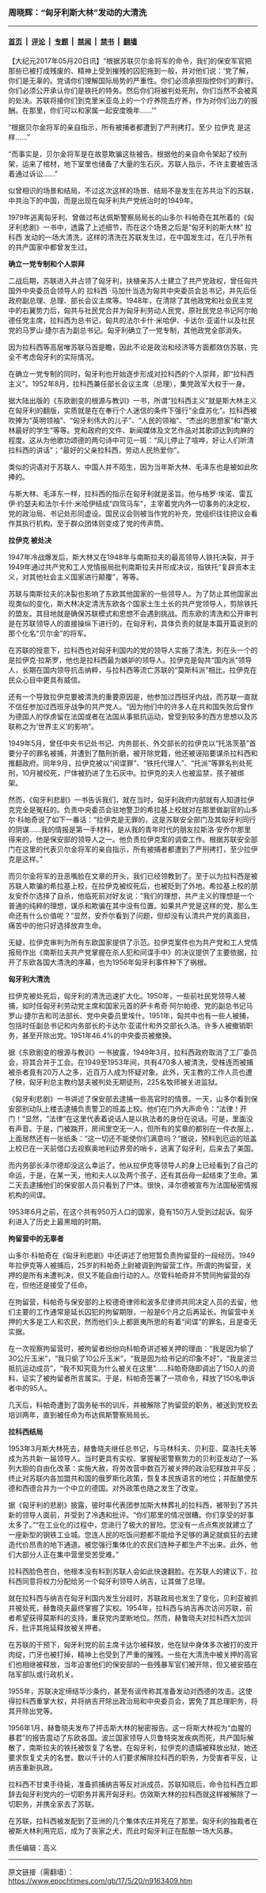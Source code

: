 ### 周晓辉：“匈牙利斯大林”发动的大清洗

---

#### [首页](../../../..?n9163409) &nbsp;|&nbsp; [评论](../../../../../epoch-comment?n9163409) &nbsp;|&nbsp; [专题](../../../../../epoch-special?n9163409) &nbsp;|&nbsp; [禁闻](../../../../../epoch-news?n9163409) &nbsp;|&nbsp; [禁书](../../../../../books?n9163409) &nbsp;|&nbsp; [翻墙](https://github.com/gfw-breaker/nogfw/blob/master/README.md?n9163409)


<div class="post_content" id="artbody" itemprop="articleBody">
 <!-- article content begin -->
 <p>
  【大纪元2017年05月20日讯】“根据苏联贝尔金将军的命令，我们的保安军官把那些已被打成残废的、精神上受到摧残的囚犯拖到一般，并对他们说：‘党了解，你们是无辜的。党请你们理解国际局势的严重性。你们必须承担指控你们的罪行。你们必须公开承认你们是铁托的特务。然后你们将被判处死刑，你们当然不会被真的处决。苏联将接你们到克里米亚岛上的一个疗养院去疗养，作为对你们出力的报酬。在那里，你们可以和家属一起安度晚年……’”
 </p>
 <p>
  “根据贝尔金将军的亲自指示，所有被捕者都遭到了严刑拷打。至少
  <ok href="https://www.epochtimes.com/gb/tag/%E6%8B%89%E4%BC%8A%E5%85%8B.html">
   拉伊克
  </ok>
  是这样……”
 </p>
 <p>
  “而事实是，贝尔金将军是在故意欺骗这些被告。根据他的亲自命令架起了绞刑架，运来了棺材，地下室里也储备了大量的生石灰。苏联人指示，不许主要被告活着通过诉讼……”
 </p>
 <p>
  似曾相识的场景和结局，不过这次这样的场景、结局不是发生在苏共治下的苏联，中共治下的中国，而是出现在匈牙利共产党统治时的1949年。
 </p>
 <p>
  1979年逃离匈牙利、曾做过布达佩斯警察局局长的山多尔·科帕奇在其所着的《匈牙利悲剧》一书中，透露了上述细节，而在这个场景之后是“匈牙利的斯大林”
  <ok href="https://www.epochtimes.com/gb/tag/%E6%8B%89%E7%A7%91%E8%A5%BF.html">
   拉科西
  </ok>
  发动的一场大清洗，这样的清洗在苏联发生过，在中国发生过，在几乎所有的共产国家中都曾发生过。
 </p>
 <p>
  <strong>
   确立一党专制和个人崇拜
  </strong>
 </p>
 <p>
  二战后期，苏联进入并占领了匈牙利，扶植亲苏人士建立了共产党政权，曾任匈共国外中央委员会领导人的
  <ok href="https://www.epochtimes.com/gb/tag/%E6%8B%89%E7%A7%91%E8%A5%BF.html">
   拉科西
  </ok>
  ·马加什当选为匈共中央委员会总书记，并先后任政府副总理、总理、部长会议主席等。1948年，在清除了其他政党和社会民主党中的右翼势力后，匈共与社民党合并为匈牙利劳动人民党，原社民党总书记阿尔帕德任党主席，拉科西为总书记，匈共的法尔卡什·米哈伊、卡达尔·亚诺什以及社民党的马罗山·捷尔吉为副总书记。匈牙利确立了一党专制，其他政党全部消失。
 </p>
 <p>
  因为拉科西等高层唯苏联马首是瞻，因此不论是政治和经济等方面都效仿苏联，完全不考虑匈牙利的实际情况。
 </p>
 <p>
  在确立一党专制的同时，匈牙利也开始逐步形成对拉科西的个人崇拜，即“拉科西主义”。1952年8月，拉科西兼任部长会议主席（总理），集党政军大权于一身。
 </p>
 <p>
  据大陆出版的《东欧剧变的根源与教训》一书，所谓“拉科西主义”就是斯大林主义在匈牙利的翻版，实质就是在在奉行个人迷信的条件下强行“全盘苏化”。拉科西被吹捧为“英明领袖”、“匈牙利伟大的儿子”、“人民的领袖”、“杰出的思想家”和“斯大林最好的学生”等等。党和政府的文件、新闻媒体及文艺作品对其歌颂达到肉麻的程度。这从为他歌功颂德的两句诗中可见一斑：“风儿停止了喧哗，好让人们听清拉科西的讲话”；“最好的父亲拉科西，劳动人民热爱你”。
 </p>
 <p>
  类似的词语对于苏联人、中国人并不陌生，因为当年斯大林、毛泽东也是被如此吹捧的。
 </p>
 <p>
  与斯大林、毛泽东一样，拉科西的指示在匈牙利就是圣旨。他与格罗·埃诺、雷瓦伊·约瑟夫和法尔卡什·米哈伊结成“四驾马车”，主宰着党内外一切事务的决定权，党的政治局、书记处形同虚设。国民议会则被当作党的补充，党组织往往把议会看作其执行机构。至于群众团体则变成了党的传声筒。
 </p>
 <p>
  <strong>
   <ok href="https://www.epochtimes.com/gb/tag/%E6%8B%89%E4%BC%8A%E5%85%8B.html">
    拉伊克
   </ok>
   被处决
  </strong>
 </p>
 <p>
  1947年冷战爆发后，斯大林又在1948年与南斯拉夫的最高领导人铁托决裂，并于1949年通过共产党和工人党情报局批判南斯拉夫并形成决议，指铁托“复辟资本主义，对其他社会主义国家进行颠覆”，等等。
 </p>
 <p>
  苏联与南斯拉夫的决裂也影响了东欧其他国家的一些领导人。为了防止其他国家出现类似的变化，斯大林决定清洗东欧各个国家土生土长的共产党领导人，剪除铁托的盟友。其目地就是确保苏联模式和思想不会遇到挑战。而东欧的清洗和公开审判是在苏联领导人的直接操纵下进行的，在匈牙利，具体负责的就是本篇开篇说到的那个化名“贝尔金”的将军。
 </p>
 <p>
  在苏联的授意下，拉科西也对匈牙利国内的党的领导人实施了清洗，列在头一个的是拉伊克·拉斯罗，他也是拉科西最为嫉妒的领导人。拉伊克是匈共“国内派”领导人，长期在国内领导抗击纳粹，与拉科西等流亡苏联的“莫斯科派”相比，拉伊克在民众心目中更具有威信。
 </p>
 <p>
  还有一个导致拉伊克要被清洗的重要原因是，他参加过西班牙内战，而苏联一直就不信任参加过西班牙战争的共产党人。“因为他们中的许多人在共和国失败后曾作为德国人的俘虏留在法国或者在法国从事抵抗运动，曾受到较多的西方思想以及苏联称之为‘世界主义’的影响”。
 </p>
 <p>
  1949年5月，曾任中央书记处书记、内务部长、外交部长的拉伊克以“托洛茨基”首要分子的罪名被捕，并遭到了酷刑折磨，被开除党籍，他还被诬陷要谋杀拉科西和推翻政府。同年9月，拉伊克被以“间谍罪”、“铁托代理人”、“托派”等罪名判处死刑，10月被绞死，尸体被扔进了生石灰中。拉伊克的夫人也被监禁，孩子被绑架。
 </p>
 <p>
  然而，《匈牙利悲剧》一书告诉我们，就在当时，匈牙利政府内部就有人知道拉伊克完全是冤枉的。负责中央委员会驻地警卫的希拉基上校就对在那里做副官的山多尔·科帕奇说了如下一番话：“拉伊克是无罪的，这是苏联安全部门及其匈牙利同行的阴谋……我的情报是第一手材料，是从我的青年时代的朋友拉斯洛·安乔尔那里得来的，他是保安部的领导人之一。他负责拉伊克案的调查工作。根据苏联安全部门在这里的代表贝尔金将军的亲自指示，所有被捕者都遭到了严刑拷打，至少拉伊克是这样。”
 </p>
 <p>
  而贝尔金将军的丑恶嘴脸在文章的开头，我们已经领教到了。至于以为拉科西是被苏联人欺骗的希拉基上校，在拉伊克被绞死后，也被贬到了外地。希拉基上校的朋友安乔尔选择了自杀，他临死前对好友说：“我们的理想，共产主义的理想是一个普通的纯粹的理想，谋杀和欺骗在其中没有位置。如果共产党是这样的党，那么生命还有什么价值呢？”显然，安乔尔看到了问题，但却没有认清共产党的真面目，痛苦中的他只好选择放弃生命。
 </p>
 <p>
  无疑，拉伊克审判为所有东欧国家提供了示范。拉伊克案件也为共产党和工人党情报局作出《南斯拉夫共产党掌握在杀人犯和间谍手中》的决议提供了主要依据，拉开了东欧各国大清洗的序幕，也为1956年匈牙利事件种下了祸根。
 </p>
 <p>
  <strong>
   <ok href="https://www.epochtimes.com/gb/tag/%E5%8C%88%E7%89%99%E5%88%A9%E5%A4%A7%E6%B8%85%E6%B4%97.html">
    匈牙利大清洗
   </ok>
  </strong>
 </p>
 <p>
  拉伊克被处死后，匈牙利的清洗迅速扩大化。1950年，一些前社民党领导人被捕，如时任匈牙利劳动党主席和国家元首的萨卡希奇·阿尔帕德、党的副总书记马罗山·捷尔吉和司法部长、党中央委员里埃什。1951年，匈共中也有一些人被捕，包括时任副总书记和内务部长的卡达尔·亚诺什和外交部长久洛。许多人被撤销职务，甚至开除出党。1951年46.4%的中央委员被撤换。
 </p>
 <p>
  据《东欧剧变的根源与教训》一书披露，1949年3月，拉科西政府取消了工厂委员会，将其合并于工会。在1949至1953年间，共有470多人被清洗，受株连而被捕被杀者竟有20万人之多，近百万人成为怀疑对象。此外，天主教的工作人员也遭了秧，匈牙利总主教约瑟夫被判处无期徒刑，225名牧师被关进监狱。
 </p>
 <p>
  《匈牙利悲剧》一书讲述了保安部去逮捕一些高官时的情景。一天，山多尔看到保安部别动队上楼去逮捕负责警卫的班盖上校。他们在门外大声命令：“法律！开门！”显然，“法律”在这里代表着说话人是以执法者的身份在说话。可是，里面没有声音。于是，门被踹开，房间里空无一人，但所有的奖章的都别在一件衣服上，上面居然还有一张纸条：“这一切还不能使你们满意吗？”据说，预料到厄运的班盖上校已在一天前借口去视察奥地利边界旁的哨卡，逃离了匈牙利，后来去了美国。
 </p>
 <p>
  而内务部长泽尔德却没这么幸运了。他从拉伊克等领导人的身上已经看到了自己的命运，于是，在某一天，他和夫人以及两个孩子，还有其岳母一起结束了生命。第二天去逮捕他们的保安部人员只看到了尸体。很快，泽尔德被宣布为法国秘密情报机构的间谍。
 </p>
 <p>
  1953年6月之前，在这个共有950万人口的国家，竟有150万人受到过起诉。匈牙利进入了历史上最黑暗的时期。
 </p>
 <p>
  <strong>
   拘留营中的无辜者
  </strong>
 </p>
 <p>
  山多尔·科帕奇在《匈牙利悲剧》中还讲述了他短暂负责拘留营的一段经历。1949年拉伊克等人被捕后，25岁的科帕奇上尉被调到拘留营工作。所谓的拘留营，关押的是所有未遭判决，但又不能自由行动的人。尽管科帕奇并不赞同拘留营的存在，但他还是接受了任命。
 </p>
 <p>
  在拘留营，科帕奇与保安部的上校德奇律师和波多尼律师共同决定人员的去留，他们主要的工作通常是延长囚犯的拘留期限，一般是6个月之后再延长。拘留营中关押的大多是工人和农民，然而他们头上都匪夷所思的有着“间谍”的罪名，且是查无实据。
 </p>
 <p>
  在一次视察拘留营时，被拘留者纷纷向科帕奇讲述被关押的理由：“我是因为偷了30公斤玉米”，“我只偷了10公斤玉米”，“我是因为给书记的印象不好”，“我是波兰抵抗运动成员”，“我不知究竟为什么被关在这里”……科帕奇随即调出了150人的资料，证实了被拘留者所言属实。于是，科帕奇签署了一项命令，释放了150名申诉者中的95人。
 </p>
 <p>
  几天后，科帕奇遭到了国务秘书的训斥，并被解除了拘留营的职务，被送到党校去培训两年，直到被任命为布达佩斯警察局局长。
 </p>
 <p>
  <strong>
   拉科西结局
  </strong>
 </p>
 <p>
  1953年3月斯大林死去，赫鲁晓夫继任总书记，与马林科夫、贝利亚、莫洛托夫等成为苏共新一届领导人。当时更具有实权、掌握秘密警察势力的贝利亚发动了一系列大胆的自由化改革：实施大赦，将劳改营中数百万被关押的政治犯释放并平反；终止对苏联内各加盟共和国的俄罗斯化政策，恢复本民族语言的地位；并酝酿使东德和西德合并为一个中立的德国。对外政策也随之发生了改变。
 </p>
 <p>
  据《匈牙利的悲剧》披露，彼时率代表团参加斯大林葬礼的拉科西，被带到了苏共新的领导人面前，并受到了冷遇和批评。“你们那里的情况很糟。你们享受的好事太多了。”“在工业化的过程中，您进行了极大的冒险。您没有一点点焦炭就建立了一座新型的钢铁工业城。您连人民的吃饭问题都不能给予足够的满足就疯狂的去建造代价昂贵的地下通道。被您强行集体化的农民们连种子都生产不出来。此外，他们大部分人正在集中营里受苦受难。”
 </p>
 <p>
  拉科西脸色苍白，他根本没有料到苏联人会如此快速翻脸。在苏联人的建议下，拉科西同意将权力分配给另一个匈牙利领导人纳吉，让其做了总理。
 </p>
 <p>
  就在拉科西与纳吉在匈牙利国内发生分歧时，苏联政局也发生了变化，贝利亚被抓并被处死，赫鲁晓夫最终掌握了实权。1954年，拉科西与纳吉再次访问苏联，前者希望获得莫斯科的支持，重获党内垄断地位。然而，赫鲁晓夫对拉科西大加训斥，批评其拖延释放被关押者。
 </p>
 <p>
  在苏联的干预下，匈牙利党的前主席卡达尔被释放，他在狱中身体多次被打的皮开肉绽，门牙也被打掉，精神上也受到了严重的摧残。一些在大清洗中被关押的高官们也相继被释放，当年迫害他们的保安部的一些残暴军官们被开除，但又被安插在陆军部队或行政机关。
 </p>
 <p>
  1955年，苏联决定缔结华沙条约，甚至有谣传称其准备发动对西德的攻击。这使得拉科西重掌大权，并将纳吉开除出政治局和中央委员会，罢免了其总理职务，将其开除出党等。
 </p>
 <p>
  1956年1月，赫鲁晓夫发布了抨击斯大林的秘密报告。这一将斯大林视为“血腥的暴君”的报告震动了东欧各国。波兰国家领导人贝鲁特突发疾病而死，共产国际解散了，南斯拉夫的铁托被恢复了名誉。在匈牙利，拉伊克的遗孀被释放出狱，她还要求恢复丈夫的名誉。数以千计的人们要求解除拉科西的职务，为受害者平反，让纳吉重新执政。
 </p>
 <p>
  拉科西不甘束手待毙，准备抓捕纳吉等反对派成员。苏联知晓后，命令拉科西立即辞去匈牙利党内的一切职务并离开匈牙利。仿效斯大林的拉科西就这样被解除了一切职务，并携全家去了苏联。
 </p>
 <p>
  在苏联，拉科西被发配到了亚洲的几个集体农庄并死在了那里。匈牙利的独裁者在被斯大林利用完后，成为了丧家之犬，而此时匈牙利正在酝酿一场大风暴。
 </p>
 <p>
  责任编辑：高义
 </p>
 <!-- article content end -->
 <div id="below_article_ad">
 </div>
</div>


---

原文链接（需翻墙）：https://www.epochtimes.com/gb/17/5/20/n9163409.htm